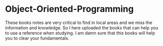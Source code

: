 # Object-Oriented-Programming
These books notes are very critical to find in local areas and we miss the information and knowledge. So I here uploaded the books that can help you to use a reference when studying. I am damn sure that this books will help you to clear your fundamentals. 
